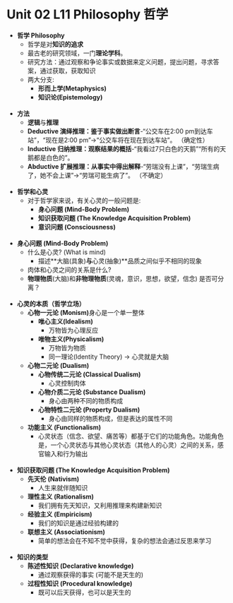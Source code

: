 # Unit 02 L11 Philosophy 哲学
- **哲学 Philosophy**
	- 哲学是对**知识的追求**
	- 最古老的研究领域，一门**理论学科**。
	- 研究方法：通过观察和争论事实或数据来定义问题，提出问题，寻求答案，通过获取，获取知识
	- 两大分支:
		- **形而上学(Metaphysics)**
		- **知识论(Epistemology)**<br><br/>
- <b>方法</b>
	- <b>逻辑</b>与<b>推理</b>
	- **Deductive 演绎推理：鉴于事实做出断言**-“公交车在2:00 pm到达车站”，“现在是2:00 pm”->“公交车将在现在到达车站”。 （确定性）
	- **Inductive 归纳推理：观察结果的概括**-“我看过7只白色的天鹅”“所有的天鹅都是白色的”。
	- **Abductive 扩展推理：从事实中得出解释**-“劳瑞没有上课”，“劳瑞生病了，她不会上课”->“劳瑞可能生病了”。 （不确定）<br><br/>
- <b>哲学和心灵</b>
	- 对于哲学家来说，有关心灵的一般问题是:
		- **身心问题 (Mind-Body Problem)**
		- **知识获取问题 (The Knowledge Acquisition Problem)**
		- **意识问题 (Consciousness)**<br><br/>
- **身心问题 (Mind-Body Problem)**
	- 什么是心灵? (What is mind)
		- 描述**大脑(具象)**与**心灵(抽象)**品质之间似乎不相同的现象
	- 肉体和心灵之间的关系是什么?
	- **物理物质**(大脑)和**非物理物质**(灵魂，意识，思想，欲望，信念) 是否可分离？<br><br/>
- **心灵的本质（哲学立场）**
	- <b>心物一元论 (Monism)</b>身心是一个单一整体
		- **唯心主义(Idealism)**
			- 万物皆为心理反应
		- **唯物主义(Physicalism)**
			- 万物皆为物质
			- 同一理论(Identity Theory) -> 心灵就是大脑
	- **心物二元论 (Dualism)**
		- **心物传统二元论 (Classical Dualism)**
			- 心灵控制肉体
		- **心物介质二元论 (Substance Dualism)**
			- 身心由两种不同的物质构成
		- **心物特性二元论 (Property Dualism)**
			- 身心由同样的物质构成，但是表达的属性不同
	- **功能主义 (Functionalism)**
		- 心灵状态（信念、欲望、痛苦等）都基于它们的功能角色。功能角色是，一个心灵状态与其他心灵状态（其他人的心灵）之间的关系，感官输入和行为输出<br><br/>
- **知识获取问题 (The Knowledge Acquisition Problem)**
	- **先天伦 (Nativism)**
		- 人生来就伴随知识
	- **理性主义 (Rationalism)**
		- 我们拥有先天知识，又利用推理来构建新知识
	- **经验主义 (Empiricism)**
		- 我们的知识是通过经验构建的
	- **联想主义 (Associationism)**
		- 简单的想法会在不知不觉中获得，复杂的想法会通过反思来学习<br><br/>
- **知识的类型**
	- **陈述性知识 (Declarative knowledge)**
		- 通过观察获得的事实 (可能不是天生的)
	- **过程性知识 (Procedural knowledge)**
		- 既可以后天获得，也可以是天生的
